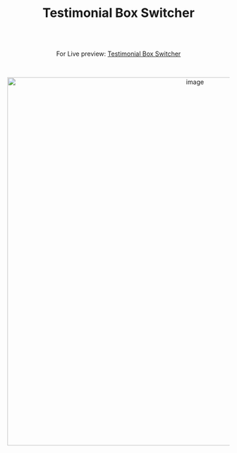 <h1 align="center">Testimonial Box Switcher</h1><br>
<br>
<p align="center">
For Live preview: <a href="https://ash-win-n.github.io/testimonial-box-switcher/">Testimonial Box Switcher</a></p><br>

<p align="center">


<img width="835" alt="image" src="https://user-images.githubusercontent.com/70138036/186874000-cb74e78f-72ab-4d4a-ba20-0bdeef9c300c.png">


</p>
